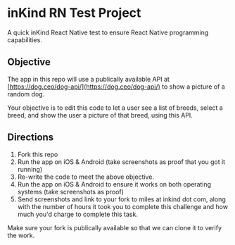 # inKind RN Test Project

A quick inKind React Native test to ensure React Native programming capabilities.

## Objective

The app in this repo will use a publically available API at [https://dog.ceo/dog-api/](https://dog.ceo/dog-api/) to show a picture of a random dog.

Your objective is to edit this code to let a user see a list of breeds, select a breed, and show the user a picture of that breed, using this API.


## Directions

1. Fork this repo
2. Run the app on iOS & Android (take screenshots as proof that you got it running)
3. Re-write the code to meet the above objective.
4. Run the app on iOS & Android to ensure it works on both operating systems (take screenshots as proof)
5. Send screenshots and link to your fork to miles at inkind dot com, along with the number of hours it took you to complete this challenge and how much you'd charge to complete this task.

Make sure your fork is publically available so that we can clone it to verify the work.


